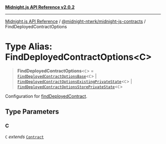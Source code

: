 [**Midnight.js API Reference v2.0.2**](../../../README.md)

***

[Midnight.js API Reference](../../../packages.md) / [@midnight-ntwrk/midnight-js-contracts](../README.md) / FindDeployedContractOptions

# Type Alias: FindDeployedContractOptions\<C\>

> **FindDeployedContractOptions**\<`C`\> = [`FindDeployedContractOptionsBase`](FindDeployedContractOptionsBase.md)\<`C`\> \| [`FindDeployedContractOptionsExistingPrivateState`](FindDeployedContractOptionsExistingPrivateState.md)\<`C`\> \| [`FindDeployedContractOptionsStorePrivateState`](FindDeployedContractOptionsStorePrivateState.md)\<`C`\>

Configuration for [findDeployedContract](../functions/findDeployedContract.md).

## Type Parameters

### C

`C` *extends* [`Contract`](../../midnight-js-types/interfaces/Contract.md)
